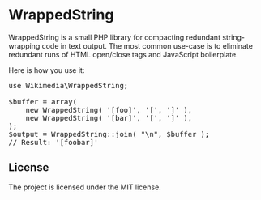 WrappedString
=============

WrappedString is a small PHP library for compacting redundant string-wrapping
code in text output. The most common use-case is to eliminate redundant runs of
HTML open/close tags and JavaScript boilerplate.

Here is how you use it:

<pre lang="php">
use Wikimedia\WrappedString;

$buffer = array(
	new WrappedString( '[foo]', '[', ']' ),
	new WrappedString( '[bar]', '[', ']' ),
);
$output = WrappedString::join( "\n", $buffer );
// Result: '[foobar]'
</pre>

License
-------

The project is licensed under the MIT license.
